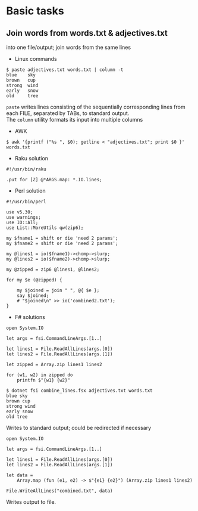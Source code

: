 # Basic tasks

## Join words from words.txt & adjectives.txt 
into one file/output; join words from the same lines

- Linux commands

```
$ paste adjectives.txt words.txt | column -t
blue    sky
brown   cup
strong  wind
early   snow
old     tree
```
`paste`  writes lines consisting of the sequentially corresponding lines
from each FILE, separated by TABs, to standard output.  
The `column` utility formats its input into multiple columns  

- AWK 

`$ awk '{printf ("%s ", $0); getline < "adjectives.txt"; print $0 }' words.txt`


- Raku solution 

```
#!/usr/bin/raku

.put for [Z] @*ARGS.map: *.IO.lines;
```

- Perl solution 

```
#!/usr/bin/perl 

use v5.30;
use warnings;
use IO::All;
use List::MoreUtils qw(zip6);

my $fname1 = shift or die 'need 2 params';
my $fname2 = shift or die 'need 2 params';

my @lines1 = io($fname1)->chomp->slurp; 
my @lines2 = io($fname2)->chomp->slurp; 

my @zipped = zip6 @lines1, @lines2;

for my $e (@zipped) {

    my $joined = join " ", @{ $e };
    say $joined;
    # "$joined\n" >> io('combined2.txt');
}
```

- F# solutions

```
open System.IO

let args = fsi.CommandLineArgs.[1..] 

let lines1 = File.ReadAllLines(args.[0])
let lines2 = File.ReadAllLines(args.[1])

let zipped = Array.zip lines1 lines2

for (w1, w2) in zipped do
    printfn $"{w1} {w2}"
```

```
$ dotnet fsi combine_lines.fsx adjectives.txt words.txt
blue sky
brown cup
strong wind
early snow
old tree
```

Writes to standard output; could be redirected if necessary 

```
open System.IO

let args = fsi.CommandLineArgs.[1..] 

let lines1 = File.ReadAllLines(args.[0])
let lines2 = File.ReadAllLines(args.[1])

let data =
    Array.map (fun (e1, e2) -> $"{e1} {e2}") (Array.zip lines1 lines2)

File.WriteAllLines("combined.txt", data)
```

Writes output to file.
